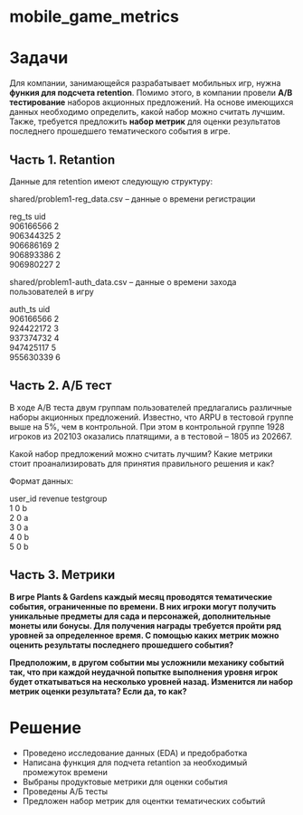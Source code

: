 # mobile_game_metrics

# Задачи

Для компании, занимающейся разрабатывает мобильных игр, нужна **функия для подсчета retention**.
Помимо этого, в компании провели **A/B тестирование** наборов акционных предложений. На основе имеющихся данных необходимо определить, какой набор можно считать лучшим.
Также, требуется предложить **набор метрик** для оценки результатов последнего прошедшего тематического события в игре.

## Часть 1. Retantion

Данные для retention имеют следующую структуру:

shared/problem1-reg_data.csv – данные о времени регистрации

reg_ts	uid <br>
906166566	2 <br>
906344325	2 <br>
906686169	2 <br>
906893386	2 <br>
906980227	2 <br>

shared/problem1-auth_data.csv – данные о времени захода пользователей в игру

auth_ts	uid <br>
906166566	2 <br>
924422172	3 <br>
937374732	4 <br>
947425117	5 <br>
955630339	6 <br>



##  Часть 2. А/Б тест

В ходе A/B теста двум группам пользователей предлагались различные наборы акционных предложений. Известно, что ARPU в тестовой группе выше на 5%, чем в контрольной. При этом в контрольной группе 1928 игроков из 202103 оказались платящими, а в тестовой – 1805 из 202667.

Какой набор предложений можно считать лучшим? Какие метрики стоит проанализировать для принятия правильного решения и как?

Формат данных:

user_id	revenue	testgroup  
1	0	b  
2	0	a  
3	0	a  
4	0	b  
5	0	b  


## Часть 3. Метрики
**В игре Plants & Gardens каждый месяц проводятся тематические события, ограниченные по времени. В них игроки могут получить уникальные предметы для сада и персонажей, дополнительные монеты или бонусы. Для получения награды требуется пройти ряд уровней за определенное время. С помощью каких метрик можно оценить результаты последнего прошедшего события?**

**Предположим, в другом событии мы усложнили механику событий так, что при каждой неудачной попытке выполнения уровня игрок будет откатываться на несколько уровней назад. Изменится ли набор метрик оценки результата? Если да, то как?**


# Решение 

- Проведено исследование данных (EDA) и предобработка
- Написана функция для подчета retantion за необходимый промежуток времени
- Выбраны продуктовые метрики для оценки события
- Проведены А/Б тесты
- Предложен набор метрик для оцентки тематических событий 
